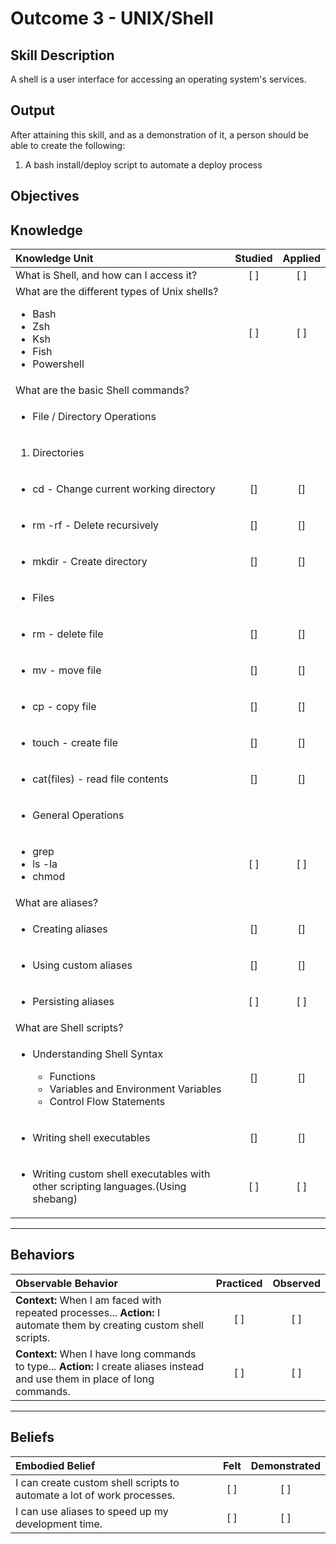 # Outcome 3 - UNIX/Shell

**Skill Description**
----------
A shell is a user interface for accessing an operating system's services.

**Output**
----------
After attaining this skill, and as a demonstration of it, a person should be able to create the following:

1. A bash install/deploy script to automate a deploy process


**Objectives**
----------

## **Knowledge**


| Knowledge Unit   |      Studied      | Applied |
|:-------------|:------------------:|:--------:|
| What is Shell, and how can I access it? | [ ] | [ ]  |
| What are the different types of Unix shells? <ul><li>Bash</li><li>Zsh</li><li>Ksh</li><li>Fish</li><li>Powershell</li></ul>| [ ] | [ ]|
| What are the basic Shell commands? ||
| <ul><li>File / Directory Operations | |
| <ol><li>Directories</li> | |
| <ul><li>cd - Change current working directory</li></ul> | [] | []|
| <ul><li>rm -rf - Delete recursively </li></ul> | [] | [] |
| <ul><li>mkdir - Create directory </li></ul> | [] | [] |
| <ul><li>Files</li> | | |
| <ul><li>rm - delete file</li></ul> | [] | [] |
| <ul><li>mv - move file</li></ul> | [] | [] |
| <ul><li>cp - copy file</li></ul> | [] | [] |
| <ul><li>touch - create file</li></ul> | [] | [] |
| <ul><li>cat(files) - read file contents</li></ul> | [] | [] |
| <ul><li>General Operations</li></ul> | | |
| <ul><li> grep</li><li>ls -la</li><li>chmod</li></ul> | [ ]| [ ]|
| What are aliases? | | |
| <ul><li>Creating aliases</li></ul> | [] | [] |
| <ul><li>Using custom aliases</li></ul> | [] | [] |
| <ul><li>Persisting aliases</li></ul>| [ ] |    [ ] |
| What are Shell scripts? | | |
| <ul><li>Understanding Shell Syntax</li><ul><li>Functions</li><li>Variables and Environment Variables </li><li>Control Flow Statements</li></ul></ul> | [] | [] |
| <ul><li>Writing shell executables</li></ul> | [] | [] |
| <ul><li>Writing custom shell executables with other scripting languages.(Using shebang)</li></ul> | [ ] |    [ ] |


----------


## **Behaviors**

| Observable Behavior   |      Practiced      | Observed |
|:-------------|:------------------:|:--------:|
| **Context:** When I am faced with repeated processes... **Action:** I automate them by creating custom shell scripts. | [ ] | [ ]  |
| **Context:** When I have long commands to type... **Action:** I create aliases instead and use them in place of long commands. |   [ ]   |   [ ] |

----------


## **Beliefs**

| Embodied Belief   |      Felt      | Demonstrated |
|:-------------|:------------------:|:--------:|
| I can create custom shell scripts to automate a lot of work processes. | [ ] | [ ]  |
| I can use aliases to speed up my development time. |   [ ]   |   [ ] |